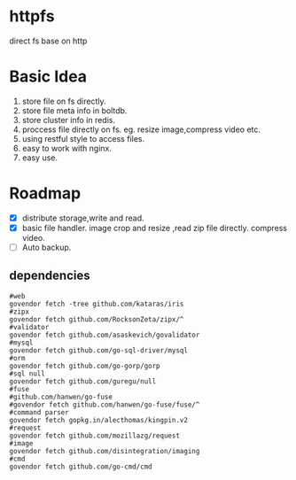 # httpfs
direct fs base on http


# Basic Idea
1. store file on fs directly.
2. store file meta info in boltdb.
3. store cluster info in redis.
4. proccess file directly on fs. eg. resize image,compress video etc.
5. using restful style to access files.
6. easy to work with nginx.
7. easy use.

# Roadmap
- [x] distribute storage,write and read.
- [x] basic file handler. image crop and resize ,read zip file directly. compress video.
- [ ] Auto backup.

## dependencies
```
#web
govendor fetch -tree github.com/kataras/iris
#zipx
govendor fetch github.com/RocksonZeta/zipx/^
#validator
govendor fetch github.com/asaskevich/govalidator
#mysql
govendor fetch github.com/go-sql-driver/mysql
#orm
govendor fetch github.com/go-gorp/gorp
#sql null
govendor fetch github.com/guregu/null
#fuse
#github.com/hanwen/go-fuse
#govendor fetch github.com/hanwen/go-fuse/fuse/^
#command parser
govendor fetch gopkg.in/alecthomas/kingpin.v2
#request
govendor fetch github.com/mozillazg/request
#image
govendor fetch github.com/disintegration/imaging
#cmd
govendor fetch github.com/go-cmd/cmd
```
